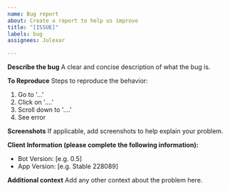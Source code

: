 ```yaml
---
name: Bug report
about: Create a report to help us improve
title: "[ISSUE]"
labels: bug
assignees: Julexar

---
```


**Describe the bug**
A clear and concise description of what the bug is.

**To Reproduce**
Steps to reproduce the behavior:
1. Go to '...'
2. Click on '....'
3. Scroll down to '....'
4. See error

**Screenshots**
If applicable, add screenshots to help explain your problem.

**Client Information (please complete the following information):**
- Bot Version: [e.g. 0.5]
- App Version: [e.g. Stable 228089]

**Additional context**
Add any other context about the problem here.
